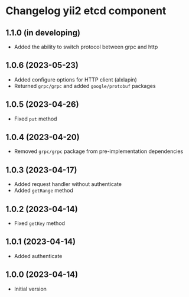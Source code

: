 # Changelog yii2 etcd component

## 1.1.0 (in developing)
- Added the ability to switch protocol between grpc and http

## 1.0.6 (2023-05-23)
- Added configure options for HTTP client (alxlapin)
- Returned `grpc/grpc` and added `google/protobuf` packages

## 1.0.5 (2023-04-26)
- Fixed `put` method

## 1.0.4 (2023-04-20)
- Removed `grpc/grpc` package from pre-implementation dependencies

## 1.0.3 (2023-04-17)
- Added request handler without authenticate
- Added `getRange` method

## 1.0.2 (2023-04-14)
- Fixed `getKey` method

## 1.0.1 (2023-04-14)
- Added authenticate

## 1.0.0 (2023-04-14)
- Initial version
